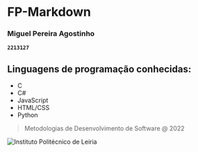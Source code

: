 # FP-Markdown

### Miguel Pereira Agostinho
**`2213127`**
## Linguagens de programação conhecidas:
   * C
   * C#
   * JavaScript
   * HTML/CSS
   * Python

> Metodologias de Desenvolvimento de Software @ 2022

![Instituto Politécnico de Leiria](https://www.ipleiria.pt/wp-content/themes/ipleiria/img/logo_ipl_header.png)